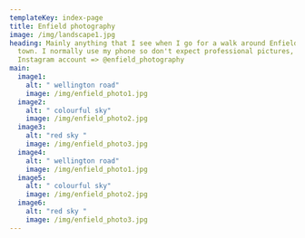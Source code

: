 ```yaml
---
templateKey: index-page
title: Enfield photography
image: /img/landscape1.jpg
heading: Mainly anything that I see when I go for a walk around Enfield
  town. I normally use my phone so don't expect professional pictures,
  Instagram account => @enfield_photography
main:
  image1:
    alt: " wellington road"
    image: /img/enfield_photo1.jpg
  image2:
    alt: " colourful sky"
    image: /img/enfield_photo2.jpg
  image3:
    alt: "red sky "
    image: /img/enfield_photo3.jpg
  image4:
    alt: " wellington road"
    image: /img/enfield_photo1.jpg
  image5:
    alt: " colourful sky"
    image: /img/enfield_photo2.jpg
  image6:
    alt: "red sky "
    image: /img/enfield_photo3.jpg
---
```

